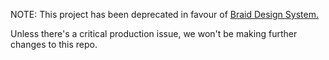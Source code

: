 NOTE: This project has been deprecated in favour of [Braid Design System.](https://github.com/seek-oss/braid-design-system)

Unless there's a critical production issue, we won't be making further changes to this repo.
